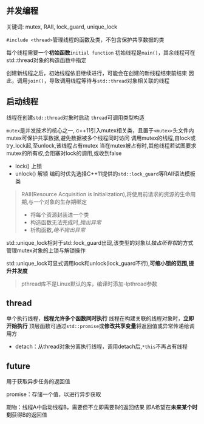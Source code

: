 并发编程
---
关键词: mutex, RAII, lock_guard, unique_lock

`#include <thread>`管理线程的函数及类，不包含保护共享数据的类

每个线程需要一个**初始函数**`initial function`
初始线程是`main()`，其余线程可在std::thread对象的构造函数中指定

创建新线程之后，初始线程依旧继续进行，可能会在创建的新线程结束前结束
因此，调用`join()`，导致调用线程等待与`std::thread`对象相关联的线程

启动线程
---
线程在创建`std::thread`对象时启动
`thread`可调用类型构造


`mutex`是并发技术的核心之一, c++11引入mutex相关类，且置于`<mutex>`头文件内
mutex可保护共享数据,避免数据被多个线程同时访问
调用mutex的线程,自lock或try_lock起,至unlock,该线程占有mutex
当在mutex被占有时,其他线程若试图要求mutex的所有权,会阻塞对lock的调用,或收到false

- lock() 上锁
- unlock() 解锁
编码时优先选择C++11提供的`std::lock_guard`等RAII语法模板类

>RAII(Resource Acquisition is Initialization),将使用前请求的资源的生命周期,与一个对象的生存期绑定
>- 将每个资源封装进一个类
>  - 构造函数无法完成时,*抛出异常*
>  - 析构函数,*绝不抛出异常*

std::unique_lock相对于std::lock_guard出现,该类型的对象以*独占所有权*的方式管理mutex对象的上锁与解锁操作

std::unique_lock可显式调用lock和unlock(lock_guard不行),**可缩小锁的范围,提升并发度**

> pthread库不是Linux默认的库，编译时添加-lpthread参数


thread
---
单个执行线程，**线程允许多个函数同时执行**
线程在构建关联的线程对象时，**立即开始执行**
顶层函数可通过`std::promise`或**修改共享变量**将返回值或异常传递给调用方

- detach：从thread对象分离执行线程，调用detach后,`*this`不再占有线程



future
---
用于获取异步任务的返回值

promise：存储一个值，以进行异步获取


期物：线程A中启动线程B，需要但不立即需要B的返回结果
即A希望在**未来某个时刻**获得B的返回值

